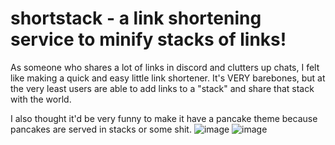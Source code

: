 # shortstack - a link shortening service to minify stacks of links!
As someone who shares a lot of links in discord and clutters up chats, I felt like making a quick and easy little link shortener. It's VERY barebones, but at the very least users are able to add links to a "stack"
and share that stack with the world.

I also thought it'd be very funny to make it have a pancake theme because pancakes are served in stacks or some shit.
![image](https://github.com/UnitedPuggs/shortstack/assets/48199805/6b4d0e67-c9b6-42fb-b4a2-bde605bcadb7)
![image](https://github.com/UnitedPuggs/shortstack/assets/48199805/08eb3d12-98f0-4eb4-abcf-270e6a6034c3)

